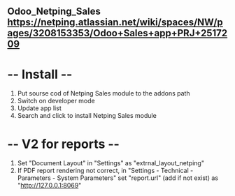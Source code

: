 Odoo_Netping_Sales
https://netping.atlassian.net/wiki/spaces/NW/pages/3208153353/Odoo+Sales+app+PRJ+2517209
------------------------

# -- Install --
1) Put sourse cod of Netping Sales module to the addons path
2) Switch on developer mode
3) Update app list
4) Search and click to install Netping Sales module

# -- V2 for reports --
1) Set "Document Layout" in "Settings" as "extrnal_layout_netping"
2) If PDF report rendering not correct, in "Settings - Technical - Parameters - System Parameters" set "report.url" (add if not exist) as "http://127.0.0.1:8069"





